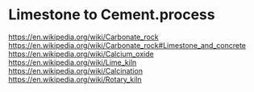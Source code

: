 # Limestone to Cement.process
https://en.wikipedia.org/wiki/Carbonate_rock https://en.wikipedia.org/wiki/Carbonate_rock#Limestone_and_concrete https://en.wikipedia.org/wiki/Calcium_oxide https://en.wikipedia.org/wiki/Lime_kiln https://en.wikipedia.org/wiki/Calcination https://en.wikipedia.org/wiki/Rotary_kiln
